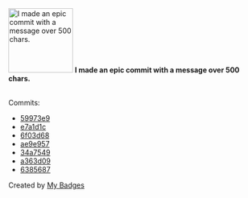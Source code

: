 <img src="https://my-badges.github.io/my-badges/epic-commit.png" alt="I made an epic commit with a message over 500 chars." title="I made an epic commit with a message over 500 chars." width="128">
<strong>I made an epic commit with a message over 500 chars.</strong>
<br><br>

Commits:

- <a href="https://github.com/dwesh163/labo-docker/commit/59973e96fe79315e2ac925e0a762ac389517b6a3">59973e9</a>
- <a href="https://github.com/dwesh163/labo-docker/commit/e7a1d1c416bc6dc7fce84045c12586bd25a047cb">e7a1d1c</a>
- <a href="https://github.com/dwesh163/labo-docker/commit/6f03d68945609bdca6c0d82392316621a203633b">6f03d68</a>
- <a href="https://github.com/dwesh163/labo-docker/commit/ae9e957b638daaf1c0e76754333a7003cf35931b">ae9e957</a>
- <a href="https://github.com/epfl-si/wp-operator/commit/34a7549c2bc98fd48b5e3ccf66b3c6a919bcd680">34a7549</a>
- <a href="https://github.com/dwesh163/pictures/commit/a363d09af0688f6d791b9ffd574ad6d557129c00">a363d09</a>
- <a href="https://github.com/dwesh163/pictures/commit/63856875279ebccedc49518f0105c0ab356045f9">6385687</a>


Created by <a href="https://github.com/my-badges/my-badges">My Badges</a>